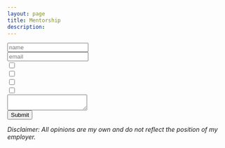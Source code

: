```yaml
---
layout: page
title: Mentorship
description:
---
```

<form>
    <input type="text" name="name" placeholder="name"><br>
    <input type="text" name="email" placeholder="email"><br>
    <input type="checkbox" id="purpose1" name="purpose1" value="CV Tips and Reviews"><br>
    <input type="checkbox" id="purpose2" name="purpose2" value="Interview Tips"><br>
    <input type="checkbox" id="purpose3" name="purpose3" value="Portfolio/CV Building for Technical Roles"><br>
    <input type="checkbox" id="purpose4" name="purpose4" value="General Career Tips"><br>
    <textarea name="message"></textarea><br>
    <input type="submit" value="Submit">
</form>

*Disclaimer: All opinions are my own and do not reflect the position of my employer.*